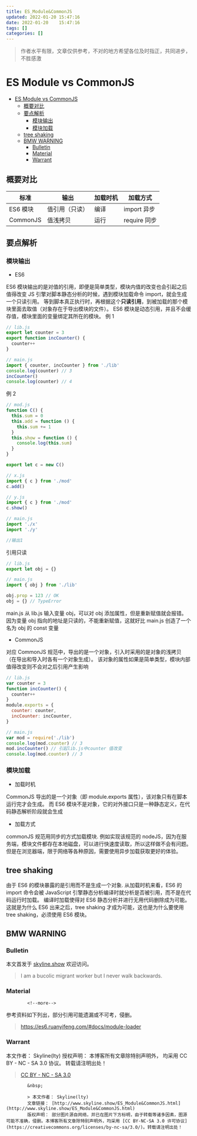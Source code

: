 ```yaml
---
title: ES_Module&CommonJS
updated: 2022-01-20	15:47:16
date: 2022-01-20	15:47:16
tags: []
categories: []
---
```

>作者水平有限，文章仅供参考，不对的地方希望各位及时指正，共同进步，不胜感激
            
            
# ES Module vs CommonJS

<!-- @import "[TOC]" {cmd="toc" depthFrom=1 depthTo=6 orderedList=false} -->

<!-- code_chunk_output -->

- [ES Module vs CommonJS](#es-module-vs-commonjs)
  - [概要对比](#概要对比)
  - [要点解析](#要点解析)
    - [模块输出](#模块输出)
    - [模块加载](#模块加载)
  - [tree shaking](#tree-shaking)
  - [BMW WARNING](#bmw-warning)
    - [Bulletin](#bulletin)
    - [Material](#material)
    - [Warrant](#warrant)

<!-- /code_chunk_output -->

## 概要对比

| 标准     | 输出           | 加载时机 | 加载方式     |
| -------- | -------------- | -------- | ------------ |
| ES6 模块 | 值引用（只读） | 编译     | import 异步  |
| CommonJS | 值浅拷贝       | 运行     | require 同步 |

## 要点解析

### 模块输出

- ES6

ES6 模块输出的是对值的引用，即便是简单类型，模块内值的改变也会引起之后值得改变
JS 引擎对脚本静态分析的时候，遇到模块加载命令 import，就会生成一个只读引用。
等到脚本真正执行时，再根据这个**只读引用**，到被加载的那个模块里面去取值（对象存在于导出模块的文件）。
ES6 模块是动态引用，并且不会缓存值，模块里面的变量绑定其所在的模块。
例 1

```jsx
// lib.js
export let counter = 3
export function incCounter() {
  counter++
}

// main.js
import { counter, incCounter } from './lib'
console.log(counter) // 3
incCounter()
console.log(counter) // 4
```

例 2

```jsx
// mod.js
function C() {
  this.sum = 0
  this.add = function () {
    this.sum += 1
  }
  this.show = function () {
    console.log(this.sum)
  }
}

export let c = new C()

// x.js
import { c } from './mod'
c.add()

// y.js
import { c } from './mod'
c.show()

// main.js
import './x'
import './y'

//输出1
```

引用只读

```jsx
// lib.js
export let obj = {}

// main.js
import { obj } from './lib'

obj.prop = 123 // OK
obj = {} // TypeError
```

main.js 从 lib.js 输入变量 obj，可以对 obj 添加属性，但是重新赋值就会报错。
因为变量 obj 指向的地址是只读的，不能重新赋值，这就好比 main.js 创造了一个名为 obj 的 const 变量

- CommonJS

对应 CommonJS 规范中，导出的是一个对象，引入时采用的是对象的浅拷贝（在导出和导入时各有一个对象生成）。
该对象的属性如果是简单类型，模块内部值得改变则不会对之后引用产生影响

```jsx
// lib.js
var counter = 3
function incCounter() {
  counter++
}
module.exports = {
  counter: counter,
  incCounter: incCounter,
}

// main.js
var mod = require('./lib')
console.log(mod.counter) // 3
mod.incCounter() // 引起lib.js中counter 值改变
console.log(mod.counter) // 3
```

### 模块加载

- 加载时机

CommonJS 导出的是一个对象（即 module.exports 属性），该对象只有在脚本运行完才会生成。
而 ES6 模块不是对象，它的对外接口只是一种静态定义，在代码静态解析阶段就会生成

- 加载方式

commonJS 规范用同步的方式加载模块.
例如实现该规范的 nodeJS，因为在服务端，模块文件都存在本地磁盘，可以进行快速度读取，所以这样做不会有问题。
但是在浏览器端，限于网络等各种原因，需要使用异步加载获取更好的体验。

## tree shaking

由于 ES6 的模块暴露的是引用而不是生成一个对象.
从加载时机来看，ES6 的 import 命令会被 JavaScript 引擎静态分析编译时就分析是否被引用，而不是在代码运行时加载。
编译时加载使得对 ES6 静态分析并进行无用代码删除成为可能。
这就是为什么 ES6 出来之后，tree shaking 才成为可能，这也是为什么要使用 tree shaking，必须使用 ES6 模块。

## BMW WARNING

### Bulletin

本文首发于 [skyline.show](skyline.show) 欢迎访问。

> I am a bucolic migrant worker but I never walk backwards.

### Material
            <!--more-->

参考资料如下列出，部分引用可能遗漏或不可考，侵删。

> https://es6.ruanyifeng.com/#docs/module-loader

### Warrant

本文作者： Skyline(lty)
授权声明： 本博客所有文章除特别声明外， 均采用 CC BY - NC - SA 3.0 协议。 转载请注明出处！

> [CC BY - NC - SA 3.0](https://creativecommons.org/licenses/by-nc-sa/3.0/deed.zh)
            
            &nbsp;
            
            > 本文作者： Skyline(lty)
            文章链接： [http://www.skyline.show/ES_Module&CommonJS.html](http://www.skyline.show/ES_Module&CommonJS.html)
            版权声明： 部分图片源自网络，并已在图片下方标明，由于转载等诸多因素，图源可能不准确，侵删。本博客所有文章除特别声明外，均采用 [CC BY-NC-SA 3.0 许可协议](https://creativecommons.org/licenses/by-nc-sa/3.0/)。转载请注明出处！
            